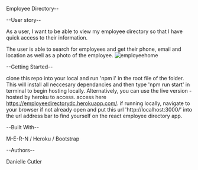 Employee Directory--

--User story--

As a user, I want to be able to view my  employee directory so that I have quick access to their information.

The user is able to search for employees and get their phone, email and location as well as a photo of the employee.
![employeehome](https://user-images.githubusercontent.com/72281065/105380921-a7678480-5bcb-11eb-8a09-c9b9b67220e4.JPG)


--Getting Started--

clone this repo into your local and run 'npm i' in the root file of the folder. This will install all neccesary dependancies and then type 'npm run start' in terminal to begin hosting locally. Alternatively, you can use the live version - hosted by heroku to access. access here https://employeedirectorydc.herokuapp.com/. if running locally, navigate to your browser if not already open and put this url 'http://localhost:3000/' into the url address bar to find yourself on the react employee directory app.

--Built With--

M-E-R-N / Heroku / Bootstrap

--Authors--

Danielle Cutler

